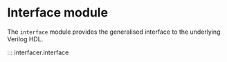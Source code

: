 # Interface module

The `interface` module provides the generalised interface to the underlying Verilog HDL.

::: interfacer.interface